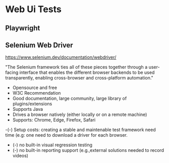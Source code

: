 # Web Ui Tests

## Playwright

## Selenium Web Driver
https://www.selenium.dev/documentation/webdriver/

"The Selenium framework ties all of these pieces together through a user-facing interface that enables the different browser backends to be used transparently, enabling cross-browser and cross-platform automation."

 + Opensource and free
 + W3C Recommendation
 + Good documentation, large community, large library of plugins/extensions
 + Supports Java
 + Drives a browser natively (either locally or on a remote machine)
 + Supports: Chrome, Edge, Firefox, Safari

-(-)  Setup costs: creating a stable and maintenable test framework need time (e.g: one need to download a driver for each  browser.
- (-) no built-in visual regression testing
- (-) no built-in reporting support (e.g.,external solutions needed to record videos)


